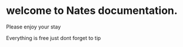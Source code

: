 # welcome to Nates documentation.
Please enjoy your stay

Everything is free just dont forget to tip